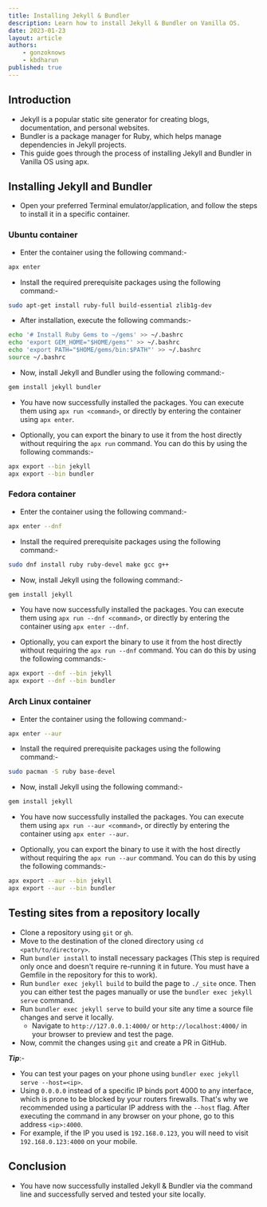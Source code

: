 ```yaml
---
title: Installing Jekyll & Bundler
description: Learn how to install Jekyll & Bundler on Vanilla OS.
date: 2023-01-23
layout: article
authors: 
    - gonzoknows
    - kbdharun
published: true
---
```


## Introduction

- Jekyll is a popular static site generator for creating blogs, documentation, and personal websites. 
- Bundler is a package manager for Ruby, which helps manage dependencies in Jekyll projects.
- This guide goes through the process of installing Jekyll and Bundler in Vanilla OS using apx. 

## Installing Jekyll and Bundler

- Open your preferred Terminal emulator/application, and follow the steps to install it in a specific container.

### Ubuntu container

- Enter the container using the following command:-

```bash
apx enter
```
- Install the required prerequisite packages using the following command:-

```bash
sudo apt-get install ruby-full build-essential zlib1g-dev
```

- After installation, execute the following commands:-

```bash
echo '# Install Ruby Gems to ~/gems' >> ~/.bashrc
echo 'export GEM_HOME="$HOME/gems"' >> ~/.bashrc
echo 'export PATH="$HOME/gems/bin:$PATH"' >> ~/.bashrc
source ~/.bashrc
```

- Now, install Jekyll and Bundler using the following command:-

```bash
gem install jekyll bundler
```

- You have now successfully installed the packages. You can execute them using `apx run <command>`, or directly by entering the container using `apx enter`.

- Optionally, you can export the binary to use it from the host directly without requiring the `apx run` command. You can do this by using the following commands:-

```bash
apx export --bin jekyll
apx export --bin bundler
```

### Fedora container

- Enter the container using the following command:-

```bash
apx enter --dnf
```
- Install the required prerequisite packages using the following command:-

```bash
sudo dnf install ruby ruby-devel make gcc g++
```

- Now, install Jekyll using the following command:-

```bash
gem install jekyll
```

- You have now successfully installed the packages. You can execute them using `apx run --dnf <command>`, or directly by entering the container using `apx enter --dnf`.

- Optionally, you can export the binary to use it from the host directly without requiring the `apx run --dnf` command. You can do this by using the following commands:-

```bash
apx export --dnf --bin jekyll
apx export --dnf --bin bundler
```

### Arch Linux container

- Enter the container using the following command:-

```bash
apx enter --aur
```
- Install the required prerequisite packages using the following command:-

```bash
sudo pacman -S ruby base-devel
```

- Now, install Jekyll using the following command:-

```bash
gem install jekyll
```

- You have now successfully installed the packages. You can execute them using `apx run --aur <command>`, or directly by entering the container using `apx enter --aur`.

- Optionally, you can export the binary to use it with the host directly without requiring the `apx run --aur` command. You can do this by using the following commands:-

```bash
apx export --aur --bin jekyll
apx export --aur --bin bundler
```

## Testing sites from a repository locally

- Clone a repository using `git` or `gh`.
- Move to the destination of the cloned directory using `cd <path/to/directory>`.
- Run `bundler install` to install necessary packages (This step is required only once and doesn't require re-running it in future. You must have a Gemfile in the repository for this to work).
- Run `bundler exec jekyll build` to build the page to `./_site` once. Then you can either test the pages manually or use the `bundler exec jekyll serve` command.
- Run `bundler exec jekyll serve` to build your site any time a source file changes and serve it locally.
  - Navigate to `http://127.0.0.1:4000/` or `http://localhost:4000/` in your browser to preview and test the page.
- Now, commit the changes using `git` and create a PR in GitHub.

**_Tip_**:-

- You can test your pages on your phone using `bundler exec jekyll serve --host=<ip>`. 
- Using `0.0.0.0` instead of a specific IP binds port 4000 to any interface, which is prone to be blocked by your routers firewalls. That's why we recommended using a particular IP address with the `--host` flag. After executing the command in any browser on your phone, go to this address `<ip>:4000`.
- For example, if the IP you used is `192.168.0.123`, you will need to visit `192.168.0.123:4000` on your mobile.

## Conclusion

- You have now successfully installed Jekyll & Bundler via the command line and successfully served and tested your site locally.
